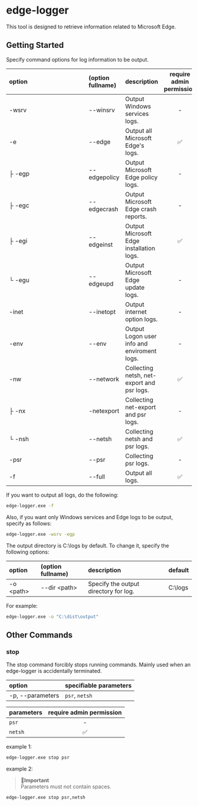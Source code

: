 # edge-logger

This tool is designed to retrieve information related to Microsoft Edge.

## Getting Started

Specify command options for log information to be output.

| <span style="display: inline-block; width:200px">option</span> | (option fullname) | description | require admin permission | included in `-f` |
| :-- | :-- | :-- | :--: | :--: |
| -wsrv | --winsrv | Output Windows services logs. | - | ✅ |
| -e | --edge | Output all Microsoft Edge's logs. | ✅ | ✅ |
| ├ -egp | --edgepolicy | Output Microsoft Edge policy logs. | - | ✅ |
| ├ -egc | --edgecrash | Output Microsoft Edge crash reports. | - | ✅ |
| ├ -egi | --edgeinst | Output Microsoft Edge installation logs. | ✅ | ✅ |
| └ -egu | --edgeupd | Output Microsoft Edge update logs. | - | ✅ |
| -inet | --inetopt | Output internet option logs. | - | ✅ |
| -env | --env | Output Logon user info and enviroment logs. | - | ✅ |
| -nw | --network | Collecting netsh, net-export and psr logs. | ✅ | - |
| ├ -nx | -netexport | Collecting net-export and psr logs. | - | - |
| └ -nsh | --netsh | Collecting netsh and psr logs. | ✅ | - |
| -psr | --psr | Collecting psr logs. | - | - |
| -f | --full | Output all logs. | ✅ | - |

If you want to output all logs, do the following:

```cmd
edge-logger.exe -f
```

Also, if you want only Windows services and Edge logs to be output, specify as follows:
```cmd
edge-logger.exe -wsrv -egp
```

The output directory is C:\logs by default.
To change it, specify the following options:

| option | (option fullname) | description | default |
| :-- | :-- | :-- | :-- |
| -o &lt;path&gt; | --dir &lt;path&gt; | Specify the output directory for log. | C:\logs |

For example:

```cmd
edge-logger.exe -o "C:\dist\output"
```

## Other Commands

### stop
The stop command forcibly stops running commands.
Mainly used when an edge-logger is accidentally terminated.

| option | specifiable parameters |
| :-- | :-- |
| -p, --parameters | `psr`, `netsh` |

| parameters | require admin permission |
| :-- | :--: |
| `psr` | - |
| `netsh` | ✅ |

example 1:
```cmd
edge-logger.exe stop psr
```

example 2:
> **🚩Important**<br>
> Parameters must not contain spaces.
```cmd
edge-logger.exe stop psr,netsh
```